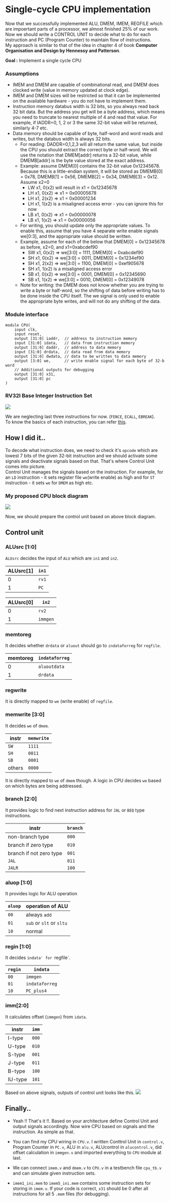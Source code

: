 # Single-cycle CPU implementation

Now that we successfully implemented ALU, DMEM, IMEM, REGFILE which are impoertant parts of a processor, we almost finished 25% of our work. Now we should write a CONTROL UNIT to decide what to do for each instruction and PC (Program Counter) to maintain flow of instructions.  
My approach is similar to that of the idea in chapter 4 of book **Computer Organisation and Design by Hennessy and Patterson**.

**Goal :** Implement a single cycle CPU

### Assumptions
- IMEM and DMEM are capable of combinational read, and DMEM does clocked write (value in memory updated at clock edge).  
- IMEM and DMEM sizes will be restricted so that it can be implemented on the available hardware - you do not have to implement them.  
- Instruction memory databus width is 32 bits, so you always read back 32 bit data. But the address you get will be a byte address, which means you need to truncate to nearest multiple of 4 and read that value. For example, if IADDR=0, 1, 2 or 3 the same 32-bit value will be returned, similarly 4-7 etc.  
- Data memory should be capable of byte, half-word and word reads and writes, but the databus width is always 32 bits.  
  - For reading: DADDR=0,1,2,3 will all return the same value, but inside the CPU you should extract the correct byte or half-word. We will use the notation that DMEM[addr] returns a 32-bit value, while DMEMB[addr] is the byte value stored at the exact address.
  - Example: assume DMEM[0] contains the 32-bit value 0x12345678. Because this is a little-endian system, it will be stored as DMEMB[0] = 0x78, DMEMB[1] = 0x56, DMEMB[2] = 0x34, DMEMB[3] = 0x12. Assume x2=0
    - LW x1, 0(x2) will result in x1 = 0x12345678
    - LH x1, 0(x2) => x1 = 0x00005678
    - LH x1, 2(x2) => x1 = 0x00001234
    - LH x1, 1(x2) is a misaligned access error - you can ignore this for now
    - LB x1, 0(x2) => x1 = 0x00000078
    - LB x1, 1(x2) => x1 = 0x00000056  
  - For writing, you should update only the appropriate values. To enable this, assume that you have 4 separate write enable signals we[0:3], and the appropriate value should be written.
  - Example, assume for each of the below that DMEM[0] = 0x12345678 as before, x2=0, and x1=0xabcdef90
    - SW x1, 0(x2) => we[3:0] = 1111, DMEM[0] = 0xabcdef90
    - SH x1, 0(x2) => we[3:0] = 0011, DMEM[0] = 0x1234ef90
    - SH x1, 2(x2) => we[3:0] = 1100, DMEM[0] = 0xef905678
    - SH x1, 1(x2) is a misaligned access error
    - SB x1, 0(x2) => we[3:0] = 0001, DMEM[0] = 0x12345690
    - SB x1, 1(x2) => we[3:0] = 0010, DMEM[0] = 0x12349078  
  - Note for writing: the DMEM does not know whether you are trying to write a byte or half-word, so the shifting of data before writing has to be done inside the CPU itself. The we signal is only used to enable the appropriate byte writes, and will not do any shifting of the data.  

### Module interface  
```
module CPU(
    input clk,
    input reset,
    output [31:0] iaddr,  // address to instruction memory
    input [31:0] idata,   // data from instruction memory
    output [31:0] daddr,  // address to data memory
    input [31:0] drdata,  // data read from data memory
    output [31:0] dwdata, // data to be written to data memory
    output [3:0] we,      // write enable signal for each byte of 32-b word
    // Additional outputs for debugging
    output [31:0] x31,
    output [31:0] pc
)
```  
### RV32I Base Integer Instruction Set
![](./instructions.PNG)

We are neglecting last three instructions for now. (`FENCE`, `ECALL`, `EBREAK`).  
To know the basics of each instruction, you can refer [this](https://rv8.io/isa.html).  

## How I did it..
To decode what instruction does, we need to check it's `opcode` which are lowest 7 bits of the given 32-bit instruction and we should activate some signals and deactivate signals based on that. That's where Control Unit comes into picture.  
Control Unit manages the signals based on the instruction. For example, for an `LD` instruction - it sets register file `we`(write enable) as high and for `ST` instruction - it sets `we` for `DMEM` as high etc.

### My proposed CPU block diagram
![](./CPU_BlockDiagram.jpg)  

Now, we should prepare the control unit based on above block diagram.
## Control unit
### ALUsrc [1:0]
`ALUsrc` decides the input of `ALU` which are `in1` and `in2`.   

| ALUsrc[1]      | `in1` |  
| ----------- | ----------- |  
| 0      | `rv1`       |  
| 1   | `PC`        |  

| ALUsrc[0]      | `in2` |  
| ----------- | ----------- |  
| 0      | `rv2`       |  
| 1   | `immgen`        |  

### memtoreg
It decides whether `drdata` or `aluout` should go to `indataforreg` for `regfile`.  

| memtoreg      | `indataforreg` |  
| ----------- | ----------- |  
| 0      | `aluoutdata`       |  
| 1   | `drdata`        | 

### regwrite
It is directly mapped to `we` (write enable) of `regfile`. 

### memwrite [3:0]
It decides `we` of `dmem`. 

| instr      | `memwrite` |  
| ----------- | ----------- |  
| `SW`      | `1111`       |  
| `SH`  | `0011`        | 
| `SB`  | `0001`        | 
| others   | `0000`|

It is directly mapped to `we` of `dmem` though. A logic in CPU decides `we` based on which bytes are being addressed.  

### branch [2:0]
It provides logic to find next instruction address for `JAL` or `BEQ` type instructions. 

|  instr     | `branch` |  
| ----------- | ----------- |  
| non-branch type      | `000`       |  
| branch if zero type  | `010`        | 
| branch if not zero type  | `001`        | 
| `JAL`   | `011`|
| `JALR`   | `100`|

### aluop [1:0]
It provides logic for ALU operation

| `aluop`      | operation of ALU |  
| ----------- | ----------- |  
| `00`      | always `add`       |  
| `01`  | `sub` or `slt` or `sltu`        | 
| `10`  | normal         | 

### regin [1:0]
It decides `indata' for `regfile`.

| `regin`      | `indata` |  
| ----------- | ----------- |  
| `00`      |  `immgen`       |  
| `01`  | `indataforreg`        | 
| `10`  | `PC_plus4`         | 

### imm[2:0]
It calculates offset (`immgen`) from `idata`.

|  instr     | `imm` |  
| ----------- | ----------- |  
| I-type      | `000`       |  
| U-type  | `010`        | 
| S-type  | `001`        | 
| J-type   | `011`|
| B-type   | `100`|
| IU-type   | `101`|

Based on above signals, outputs of control unit looks like this.
![](./CU.jpg)

## Finally..
- Yeah !! That's it !!. Based on your architecture define Control Unit and output signals accordingly. Now wire CPU based on signals and the instruction. As simple as that.  
- You can find my CPU wiring in `CPU.v`. I written Conttrol Unit in `control.v`, Program Counter in `PC.v`, ALU in `alu.v`, ALUcontrol in `alucontrol.v`, did offset calculation in `immgen.v` and imported everything to `CPU` module at last.  
- We can connect `imem.v` and `dmem.v` to `CPU.v` in a testbench file `cpu_tb.v` and can simulate given instruction sets.  

- `imem1_ini.mem` to `imem5_ini.mem` contains some instruction sets for storing in `imem.v`. If your code is correct, `x31` should be 0 after all instructions for all 5 `.mem` files (for debugging). 
